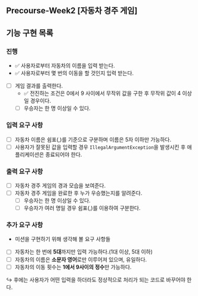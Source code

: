 ## Precourse-Week️2 [자동차 경주 게임️]

## 기능 구현 목록

### 진행
- ✅ 사용자로부터 자동차의 이름을 입력 받는다.
- ✅ 사용자로부터 몇 번의 이동을 할 것인지 입력 받는다.
- [ ] 게임 결과를 출력한다.
    - ✅ 전진하는 조건은 0에서 9 사이에서 무작위 값을 구한 후 무작위 값이 4 이상일 경우이다.
    - [ ] 우승자는 한 명 이상일 수 있다.

### 입력 요구 사항
- [ ] 자동차 이름은 쉼표(,)를 기준으로 구분하며 이름은 5자 이하만 가능하다.
- [ ] 사용자가 잘못된 값을 입력할 경우 ```IllegalArgumentException```을 발생시킨 후 애플리케이션은 종료되어야 한다.

### 출력 요구 사항
- [ ] 자동차 경주 게임의 경과 모습을 보여준다.
- [ ] 자동차 경주 게임을 완료한 후 누가 우승했는지를 알려준다.
    - [ ] 우승자는 한 명 이상일 수 있다.
    - [ ] 우승자가 여러 명일 경우 쉼표(,)를 이용하여 구분한다.

### 추가 요구 사항
- 미션을 구현하기 위해 생각해 볼 요구 사항들
- [ ] 자동차는 한 번에 **5대**까지만 입력 가능하다.(1대 이상, 5대 이하)
- [ ] 자동차의 이름은 **소문자 영어**로만 이루어져 있으며, 유일하다.
- [ ] 자동차의 이동 횟수는 **1에서 9사이의 정수**만 가능하다.

↪ 후에는 사용자가 어떤 입력을 하더라도 정상적으로 처리가 되는 코드로 바꾸어야 한다.
